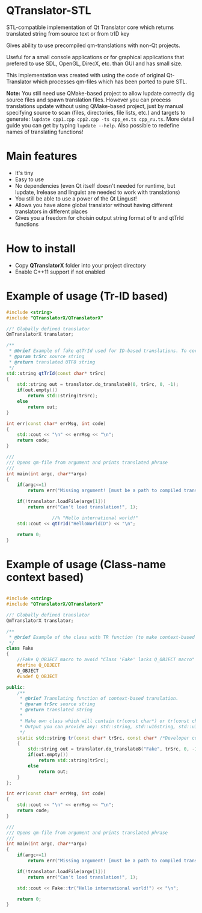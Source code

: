 # QTranslator-STL
STL-compatible implementation of Qt Translator core which returns translated string from source text or from trID key

Gives ability to use precompiled qm-translations with non-Qt projects.

Useful for a small console applications or for graphical applications that prefered to use SDL, OpenGL, DirecX, etc. than GUI and has small size.

This implementation was created with using the code of original Qt-Translator which processes qm-files which has been ported to pure STL.

**Note:** You still need use QMake-based project to allow lupdate correctly dig source files and spawn translation files.
However you can process translations update without using QMake-based project, just by manual specifying source to scan (files, directories, file lists, etc.) and targets to generate: `lupdate cpp1.cpp cpp2.cpp -ts cpp_en.ts cpp_ru.ts`. 
More detail guide you can get by typing `lupdate --help`. Also possible to redefine names of translating functions!

# Main features
* It's tiny
* Easy to use
* No dependencies (even Qt itself doesn't needed for runtime, but lupdate, lrelease and linguist are needed to work with translations)
* You still be able to use a power of the Qt Lingust!
* Allows you have alone global translator without having different translators in different places
* Gives you a freedom for choisin output string format of tr and qtTrId functions

# How to install
* Copy **QTranslatorX** folder into your project directory
* Enable C++11 support if not enabled

# Example of usage (Tr-ID based)
```C++
#include <string>
#include "QTranslatorX/QTranslatorX"

//! Globally defined translator
QmTranslatorX translator;

/**
 * @brief Example of fake qtTrId used for ID-based translations. To correctly compile tr-ID-based qm-file you must use -idbased flag for lrelease utility
 * @param trSrc source string
 * @return translated UTF8 string
 */
std::string qtTrId(const char* trSrc)
{
    std::string out = translator.do_translate8(0, trSrc, 0, -1);
    if(out.empty())
        return std::string(trSrc);
    else
        return out;
}

int err(const char* errMsg, int code)
{
    std::cout << "\n" << errMsg << "\n";
    return code;
}

///
/// Opens qm-file from argument and prints translated phrase
///
int main(int argc, char**argv)
{
    if(argc<=1)
        return err("Missing argument! [must be a path to compiled translation file!]", 1);

    if(!translator.loadFile(argv[1]))
        return err("Can't load translation!", 1);

                 //% "Hello international world!"
    std::cout << qtTrId("HelloWorldID") << "\n";

    return 0;
}
```


# Example of usage (Class-name context based)

```C++

#include <string>
#include "QTranslatorX/QTranslatorX"

//! Globally defined translator
QmTranslatorX translator;

/**
 * @brief Example of the class with TR function (to make context-based non-ID based translations)
 */
class Fake
{
    //Fake Q_OBJECT macro to avoid "Class 'Fake' lacks Q_OBJECT macro" spawned from lupdate utility
    #define Q_OBJECT
    Q_OBJECT
    #undef Q_OBJECT

public:
    /**
     * @brief Translating function of context-based translation.
     * @param trSrc source string
     * @return translated string
     *
     * Make own class which will contain tr(const char*) or tr(const char*, const char*=0) (wuth developer comments support) function\
     * Output you can provide any: std::string, std::u16string, std::u32string or others like std::wstring and any others
     */
    static std::string tr(const char* trSrc, const char* /*Developer comment*/ = 0)
    {
        std::string out = translator.do_translate8("Fake", trSrc, 0, -1);
        if(out.empty())
            return std::string(trSrc);
        else
            return out;
    }
};

int err(const char* errMsg, int code)
{
    std::cout << "\n" << errMsg << "\n";
    return code;
}

///
/// Opens qm-file from argument and prints translated phrase
///
int main(int argc, char**argv)
{
    if(argc<=1)
        return err("Missing argument! [must be a path to compiled translation file!]", 1);

    if(!translator.loadFile(argv[1]))
        return err("Can't load translation!", 1);

    std::cout << Fake::tr("Hello international world!") << "\n";

    return 0;
}

```

